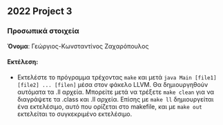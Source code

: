 ## 2022 Project 3

### Προσωπικά στοιχεία

__Όνομα__: Γεώργιος-Κωνσταντίνος Ζαχαρόπουλος

#### Εκτέλεση:
* Eκτελέστε το πρόγραμμα τρέχοντας `make` και μετά `java Main [file1] [file2] ... [filen]` μέσα στον φάκελο LLVM. Θα δημιουργηθούν αυτόματα τα .ll αρχεία. Μπορείτε μετά να τρέξετε `make clean` για να διαγράψετε τα .class και .ll αρχεία. Επίσης με `make ll` δημιουργείται ένα εκτελέσιμο, αυτό που ορίζεται στο makefile, και με `make out` εκτελείται το συγκεκριμένο εκτελέσιμο.
